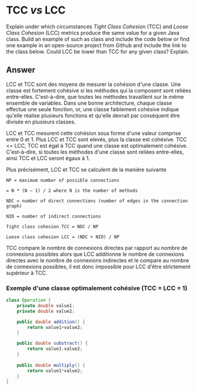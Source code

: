 # TCC *vs* LCC

Explain under which circumstances *Tight Class Cohesion* (TCC) and *Loose Class Cohesion* (LCC) metrics produce the same value for a given Java class. Build an example of such as class and include the code below or find one example in an open-source project from Github and include the link to the class below. Could LCC be lower than TCC for any given class? Explain.

## Answer

LCC et TCC sont des moyens de mesurer la cohésion d'une classe. Une classe est fortement cohésive si les méthodes qui la composent sont reliées entre-elles. C'est-à-dire, que toutes les méthodes travaillent sur le même ensemble de variables. Dans une bonne architecture, chaque classe effectue une seule fonction, or, une classe faiblement cohésive indique qu'elle réalise plusieurs fonctions et qu'elle devrait par conséquent être divisée en plusieurs classes. 

LCC et TCC mesurent cette cohésion sous forme d'une valeur comprise entre 0 et 1. Plus LCC et TCC sont elevés, plus la classe est cohésive. TCC <= LCC, TCC est égal à TCC quand une classe est optimalement cohésive. C'est-à-dire, si toutes les méthodes d'une classe sont reliées entre-elles, ainsi TCC et LCC seront égaux à 1.

Plus précisément, LCC et TCC se calculent de la manière suivante 

```
NP = maximum number of possible connections

= N * (N − 1) / 2 where N is the number of methods

NDC = number of direct connections (number of edges in the connection graph)

NID = number of indirect connections

Tight class cohesion TCC = NDC / NP

Loose class cohesion LCC = (NDC + NID) / NP
```

TCC compare le nombre de connexions directes par rapport au nombre de connexions possibles alors que LCC additionne le nombre de connexions directes avec le nombre de connexions indirectes et le compare au nombre de connexions possibles, il est donc impossible pour LCC d'être strictement supérieur à TCC.

### Exemple d'une classe optimalement cohésive (TCC = LCC = 1)

```java
class Operation {
    private double value1;
    private double value2;

    public double addition() {
        return value1+value2;
    }

    public double substract() {
        return value1-value2;
    }
    
    public double multiply() {
        return value1*value2;
    }
}
```

## 
